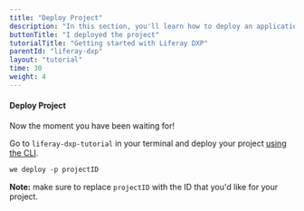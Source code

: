 ```yaml
---
title: "Deploy Project"
description: "In this section, you'll learn how to deploy an application using Liferay DXP."
buttonTitle: "I deployed the project"
tutorialTitle: "Getting started with Liferay DXP"
parentId: "liferay-dxp"
layout: "tutorial"
time: 30
weight: 4
---
```


#### Deploy Project

Now the moment you have been waiting for!

Go to `liferay-dxp-tutorial` in your terminal and deploy your project [using the CLI](/docs/intro/using-the-command-line/).

```xml
we deploy -p projectID
```

**Note:** make sure to replace `projectID` with the ID that you'd like for your project.

